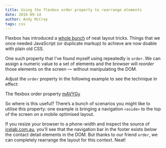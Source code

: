 ```yaml
---
title: Using the flexbox order property to rearrange elements
date: 2016-09-14
author: Andy McCray
tags: css
---
```


Flexbox has introduced a [whole bunch](https://css-tricks.com/snippets/css/a-guide-to-flexbox/) of neat layout tricks. Things that we once needed JavaScript (or duplicate markup) to achieve are now doable with plain old CSS.

One such property that I’ve found myself using repeatedly is `order`. We can assign a numeric value to a set of elements and the browser will _reorder_ those elements on the screen — without manipulating the DOM.

Adjust the `order` property in the following example to see the technique in effect:

<p data-height="200" data-theme-id="0" data-slug-hash="vGogBW" data-default-tab="result" data-user="andymccray" data-embed-version="2" class="codepen">The flexbox order property <a href="http://codepen.io/andymccray/pen/mAVYGy">mAVYGy</a></p>
<script async src="//assets.codepen.io/assets/embed/ei.js"></script>

So where is this useful? There’s a bunch of scenarios you might like to utilise this property: one example is bringing a navigation `<aside>` to the top of the screen on a mobile optimised layout.

If you resize your browser to a phone-width and inspect the source of [icelab.com.au](http://icelab.com.au), you’ll see that the navigation bar in the footer exists _below_ the contact detail elements in the DOM. But thanks to our friend `order`, we can completely rearrange the layout for this context. Neat!

